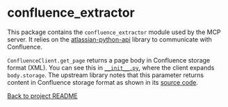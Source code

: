 # confluence_extractor

This package contains the `confluence_extractor` module used by the MCP server.
It relies on the [atlassian-python-api](https://pypi.org/project/atlassian-python-api/)
library to communicate with Confluence.

`ConfluenceClient.get_page` returns a page body in Confluence storage format
(XML). You can see this in
[`__init__.py`](../confluence_extractor/__init__.py#L24-L28), where the client
expands `body.storage`. The upstream library notes that this parameter returns
content in Confluence storage format as shown in its
[source code](https://github.com/atlassian-api/atlassian-python-api/blob/master/atlassian/confluence.py#L2230-L2235).

[Back to project README](../../README.md)
